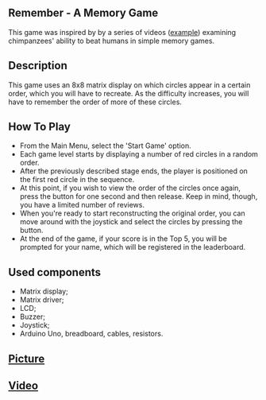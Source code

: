 ## Remember - A Memory Game

This game was inspired by by a series of videos
([example](https://youtu.be/zsXP8qeFF6A)) examining chimpanzees' ability to
beat humans in simple memory games.

## Description

This game uses an 8x8 matrix display on which circles appear in a certain
order, which you will have to recreate. As the difficulty increases, you will
have to remember the order of more of these circles.

## How To Play

* From the Main Menu, select the 'Start Game' option.
* Each game level starts by displaying a number of red circles in a random
  order.
* After the previously described stage ends, the player is positioned on the
  first red circle in the sequence.
* At this point, if you wish to view the order of the circles once again, press
  the button for one second and then release. Keep in mind, though, you have a
  limited number of reviews.
* When you're ready to start reconstructing the original order, you can move
  around with the joystick and select the circles by pressing the button.
* At the end of the game, if your score is in the Top 5, you will be prompted
  for your name, which will be registered in the leaderboard.

## Used components

* Matrix display;
* Matrix driver;
* LCD;
* Buzzer;
* Joystick;
* Arduino Uno, breadboard, cables, resistors.

## [Picture](https://0x0.st)

## [Video](https://0x0.st)
